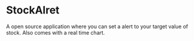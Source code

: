 StockAlret
==========

A open source application where you can set a alert to your target value of stock. Also comes with a real time chart.
